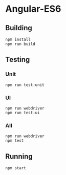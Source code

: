 # Angular-ES6

## Building

```
npm install
npm run build
```

## Testing

### Unit

```
npm run test:unit
```

### UI

```
npm run webdriver
npm run test:ui
```

### All

```
npm run webdriver
npm test
```

## Running

```
npm start
```
